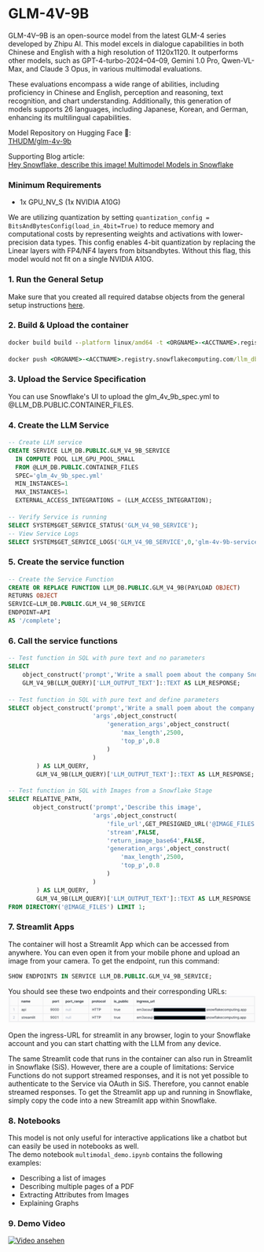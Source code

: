 # GLM-4V-9B
GLM-4V–9B is an open-source model from the latest GLM-4 series developed by Zhipu AI. This model excels in dialogue capabilities in both Chinese and English with a high resolution of 1120x1120. It outperforms other models, such as GPT-4-turbo-2024–04–09, Gemini 1.0 Pro, Qwen-VL-Max, and Claude 3 Opus, in various multimodal evaluations.  

These evaluations encompass a wide range of abilities, including proficiency in Chinese and English, perception and reasoning, text recognition, and chart understanding. Additionally, this generation of models supports 26 languages, including Japanese, Korean, and German, enhancing its multilingual capabilities.

Model Repository on Hugging Face 🤗:  
[THUDM/glm-4v-9b](https://huggingface.co/THUDM/glm-4v-9b/blob/main/README_en.md)

Supporting Blog article:  
[Hey Snowflake, describe this image! Multimodel Models in Snowflake](https://medium.com/@michaelgorkow/multimodal-model-in-snowflake-0d9c05fa4518?source=friends_link&sk=de4cc64b8f3039f47bd7396906146124)

### Minimum Requirements
* 1x GPU_NV_S (1x NVIDIA A10G)

We are utilizing quantization by setting `quantization_config = BitsAndBytesConfig(load_in_4bit=True)`  to reduce memory and computational costs by representing weights and activations with lower-precision data types.
This config enables 4-bit quantization by replacing the Linear layers with FP4/NF4 layers from bitsandbytes. 
Without this flag, this model would not fit on a single NVIDIA A10G.

### 1. Run the General Setup
Make sure that you created all required databse objects from the general setup instructions [here](https://github.com/michaelgorkow/scs_llm_zoo/blob/main/README.md).

### 2. Build & Upload the container
```cmd
docker build build --platform linux/amd64 -t <ORGNAME>-<ACCTNAME>.registry.snowflakecomputing.com/llm_db/public/image_repository/glm_4v_9b_service:latest .  

docker push <ORGNAME>-<ACCTNAME>.registry.snowflakecomputing.com/llm_db/public/image_repository/glm_4v_9b_service:latest
```

### 3. Upload the Service Specification
You can use Snowflake's UI to upload the glm_4v_9b_spec.yml to @LLM_DB.PUBLIC.CONTAINER_FILES.  

### 4. Create the LLM Service
```sql
-- Create LLM service
CREATE SERVICE LLM_DB.PUBLIC.GLM_V4_9B_SERVICE
  IN COMPUTE POOL LLM_GPU_POOL_SMALL
  FROM @LLM_DB.PUBLIC.CONTAINER_FILES
  SPEC='glm_4v_9b_spec.yml'
  MIN_INSTANCES=1
  MAX_INSTANCES=1
  EXTERNAL_ACCESS_INTEGRATIONS = (LLM_ACCESS_INTEGRATION);

-- Verify Service is running
SELECT SYSTEM$GET_SERVICE_STATUS('GLM_V4_9B_SERVICE');
-- View Service Logs
SELECT SYSTEM$GET_SERVICE_LOGS('GLM_V4_9B_SERVICE',0,'glm-4v-9b-service-container');
```

### 5. Create the service function
```sql
-- Create the Service Function
CREATE OR REPLACE FUNCTION LLM_DB.PUBLIC.GLM_V4_9B(PAYLOAD OBJECT)
RETURNS OBJECT
SERVICE=LLM_DB.PUBLIC.GLM_V4_9B_SERVICE
ENDPOINT=API
AS '/complete';
```

### 6. Call the service functions
```sql
-- Test function in SQL with pure text and no parameters
SELECT 
    object_construct('prompt','Write a small poem about the company Snowflake.') AS LLM_QUERY,
    GLM_V4_9B(LLM_QUERY)['LLM_OUTPUT_TEXT']::TEXT AS LLM_RESPONSE;

-- Test function in SQL with pure text and define parameters
SELECT object_construct('prompt','Write a small poem about the company Snowflake.',
                        'args',object_construct(
                            'generation_args',object_construct(
                                'max_length',2500,
                                'top_p',0.8
                            )
                        )
        ) AS LLM_QUERY,
        GLM_V4_9B(LLM_QUERY)['LLM_OUTPUT_TEXT']::TEXT AS LLM_RESPONSE;

-- Test function in SQL with Images from a Snowflake Stage
SELECT RELATIVE_PATH, 
       object_construct('prompt','Describe this image',
                        'args',object_construct(
                            'file_url',GET_PRESIGNED_URL('@IMAGE_FILES', RELATIVE_PATH),
                            'stream',FALSE,
                            'return_image_base64',FALSE,
                            'generation_args',object_construct(
                                'max_length',2500,
                                'top_p',0.8
                            )
                        )
        ) AS LLM_QUERY,
        GLM_V4_9B(LLM_QUERY)['LLM_OUTPUT_TEXT']::TEXT AS LLM_RESPONSE
FROM DIRECTORY('@IMAGE_FILES') LIMIT 1;
```

### 7. Streamlit Apps
The container will host a Streamlit App which can be accessed from anywhere. You can even open it from your mobile phone and upload an image from your camera.
To get the endpoint, run this command:  
```sql
SHOW ENDPOINTS IN SERVICE LLM_DB.PUBLIC.GLM_V4_9B_SERVICE;
```

You should see these two endpoints and their corresponding URLs:  
<img width="1000" src="./misc/endpoints.png" alt="endpoints" />

Open the ingress-URL for streamlit in any browser, login to your Snowflake account and you can start chatting with the LLM from any device.  

The same Streamlit code that runs in the container can also run in Streamlit in Snowflake (SiS). However, there are a couple of limitations: Service Functions do not support streamed responses, and it is not yet possible to authenticate to the Service via OAuth in SiS. Therefore, you cannot enable streamed responses.
To get the Streamlit app up and running in Snowflake, simply copy the code into a new Streamlit app within Snowflake.

### 8. Notebooks
This model is not only useful for interactive applications like a chatbot but can easily be used in notebooks as well.  
The demo notebook `multimodal_demo.ipynb` contains the following examples:  
* Describing a list of images
* Describing multiple pages of a PDF
* Extracting Attributes from Images 
* Explaining Graphs

### 9. Demo Video
[![Video ansehen](https://img.youtube.com/vi/0Jv0dpkBvvM/0.jpg)](https://www.youtube.com/watch?v=0Jv0dpkBvvM)